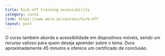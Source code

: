 ```yaml
---
title: Kick-off training accessibility
category: curso
link: https://www.abra.ac/courses/kick-off
layout: post
---
```

O curso também aborda a acessibilidade em dispositivos móveis, sendo um recurso valioso para quem deseja aprender sobre o tema. Dura aproximadamente 45 minutos e oferece um certificado de conclusão.